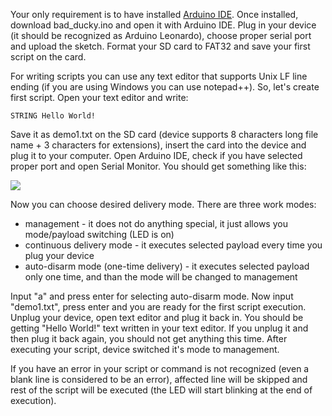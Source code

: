 
Your only requirement is to have installed [Arduino IDE](https://www.arduino.cc/en/Main/Software). Once installed, download bad_ducky.ino and open it with Arduino IDE. Plug in your device (it should be recognized as Arduino Leonardo), choose proper serial port and upload the sketch. Format your SD card to FAT32 and save your first script on the card.  

For writing scripts you can use any text editor that supports Unix LF line ending (if you are using Windows you can use notepad++). So, let's create first script. Open your text editor and write:

    STRING Hello World!

Save it as demo1.txt on the SD card (device supports 8 characters long file name + 3 characters for extensions), insert the card into the device and plug it to your computer. Open Arduino IDE, check if you have selected proper port and open Serial Monitor. You should get something like this:

![](http://res.cloudinary.com/dpkdfsocp/image/upload/c_scale,w_1013/v1508227810/-dev-ttyACM0_Arduino_Leonardo__063_gr2mrv.png)

Now you can choose desired delivery mode. There are three work modes:
- management - it does not do anything special, it just allows you mode/payload switching (LED is on)
- continuous delivery mode - it executes selected payload every time you plug your device
- auto-disarm mode (one-time delivery) - it executes selected payload only one time, and than the mode will be changed to management

Input "a" and press enter for selecting auto-disarm mode. Now input "demo1.txt", press enter and you are ready for the first script execution. Unplug your device, open text editor and plug it back in. You should be getting "Hello World!" text written in your text editor. If you unplug it and then plug it back again, you should not get anything this time. After executing your script, device switched it's mode to management. 

If you have an error in your script or command is not recognized (even a blank line is considered to be an error), affected line will be skipped and rest of the script will be executed (the LED will start blinking at the end of execution).  
